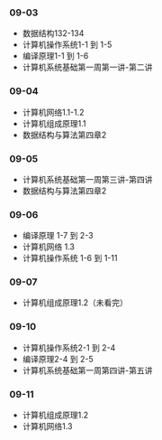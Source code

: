 ### 09-03
* 数据结构132-134
* 计算机操作系统1-1 到 1-5
* 编译原理1-1 到 1-6
* 计算机系统基础第一周第一讲-第二讲
### 09-04
* 计算机网络1.1-1.2
* 计算机组成原理1.1
* 数据结构与算法第四章2
### 09-05
* 计算机系统基础第一周第三讲-第四讲
* 数据结构与算法第四章2
### 09-06
* 编译原理 1-7 到 2-3
* 计算机网络 1.3
* 计算机操作系统 1-6 到 1-11
### 09-07
* 计算机组成原理1.2（未看完）
### 09-10
* 计算机操作系统2-1 到 2-4
* 编译原理2-4 到 2-5
* 计算机系统基础第一周第四讲-第五讲
### 09-11
* 计算机组成原理1.2
* 计算机网络1.3
